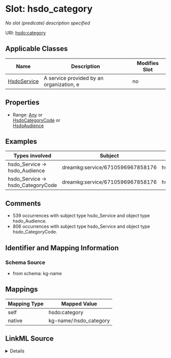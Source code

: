 

# Slot: hsdo_category


_No slot (predicate) description specified_





URI: [hsdo:category](http://schema.org/category)



<!-- no inheritance hierarchy -->





## Applicable Classes

| Name | Description | Modifies Slot |
| --- | --- | --- |
| [HsdoService](../classes/HsdoService.md) | A service provided by an organization, e |  no  |







## Properties

* Range: [Any](../classes/Any.md)&nbsp;or&nbsp;<br />[HsdoCategoryCode](../classes/HsdoCategoryCode.md)&nbsp;or&nbsp;<br />[HsdoAudience](../classes/HsdoAudience.md)






## Examples

| Types involved | Subject | Predicate | Object |
| --- | --- | --- | --- |
| hsdo_Service → hsdo_Audience | dreamkg:service/6710596967858176 | hsdo:category | dreamkg:category/audience/Veterans |
| hsdo_Service → hsdo_CategoryCode | dreamkg:service/6710596967858176 | hsdo:category | dreamkg:category/service/other/SkillsAndTraining |


## Comments

* 539 occurrences with subject type hsdo_Service and object type hsdo_Audience.
* 806 occurrences with subject type hsdo_Service and object type hsdo_CategoryCode.

## Identifier and Mapping Information







### Schema Source


* from schema: kg-name




## Mappings

| Mapping Type | Mapped Value |
| ---  | ---  |
| self | hsdo:category |
| native | kg-name/:hsdo_category |




## LinkML Source

<details>
```yaml
name: hsdo_category
description: No slot (predicate) description specified
comments:
- 539 occurrences with subject type hsdo_Service and object type hsdo_Audience.
- 806 occurrences with subject type hsdo_Service and object type hsdo_CategoryCode.
examples:
- description: hsdo_Service → hsdo_Audience
  object:
    example_object: dreamkg:category/audience/Veterans
    example_object_type: hsdo_Audience
    example_predicate: hsdo:category
    example_subject: dreamkg:service/6710596967858176
    example_subject_type: hsdo_Service
- description: hsdo_Service → hsdo_CategoryCode
  object:
    example_object: dreamkg:category/service/other/SkillsAndTraining
    example_object_type: hsdo_CategoryCode
    example_predicate: hsdo:category
    example_subject: dreamkg:service/6710596967858176
    example_subject_type: hsdo_Service
from_schema: kg-name
rank: 1000
slot_uri: hsdo:category
alias: hsdo_category
domain_of:
- hsdo_Service
range: Any
any_of:
- range: hsdo_CategoryCode
- range: hsdo_Audience

```
</details>